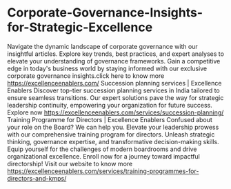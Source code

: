 # Corporate-Governance-Insights-for-Strategic-Excellence
Navigate the dynamic landscape of corporate governance with our insightful articles. Explore key trends, best practices, and expert analyses to elevate your understanding of governance frameworks. Gain a competitive edge in today's business world by staying informed with our exclusive corporate governance insights.click here to know more https://excellenceenablers.com/
Succession planning services | Excellence Enablers
Discover top-tier succession planning services in India tailored to ensure seamless transitions.
Our expert solutions pave the way for strategic leadership continuity, empowering your organization for future success. Explore now https://excellenceenablers.com/services/succession-planning/
Training Programme for Directors | Excellence Enablers
Confused about your role on the Board? We can help you.
Elevate your leadership prowess with our comprehensive training program for directors.
Unleash strategic thinking, governance expertise, and transformative decision-making skills.
Equip yourself for the challenges of modern boardrooms and drive organizational excellence. Enroll now for a journey toward impactful directorship! Visit our website to know more https://excellenceenablers.com/services/training-programmes-for-directors-and-kmps/
